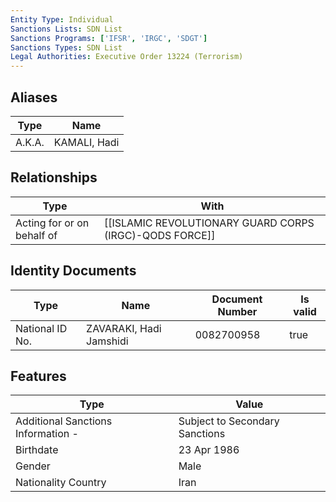 ```yaml
---
Entity Type: Individual
Sanctions Lists: SDN List
Sanctions Programs: ['IFSR', 'IRGC', 'SDGT']
Sanctions Types: SDN List
Legal Authorities: Executive Order 13224 (Terrorism)
---
```


## Aliases
| Type  | Name      | 
|-------|-----------|
| A.K.A. | KAMALI, Hadi |

## Relationships
| Type  | With      | 
|-------|-----------|
| Acting for or on behalf of | [[ISLAMIC REVOLUTIONARY GUARD CORPS (IRGC)-QODS FORCE]] |

## Identity Documents
| Type  | Name      | Document Number | Is valid |
|-------|-----------|-----------------|----------|
| National ID No. | ZAVARAKI, Hadi Jamshidi | 0082700958 | true |

## Features
| Type  | Value      |
|-------|------------|
| Additional Sanctions Information - | Subject to Secondary Sanctions |
| Birthdate | 23 Apr 1986 |
| Gender | Male |
| Nationality Country | Iran |

